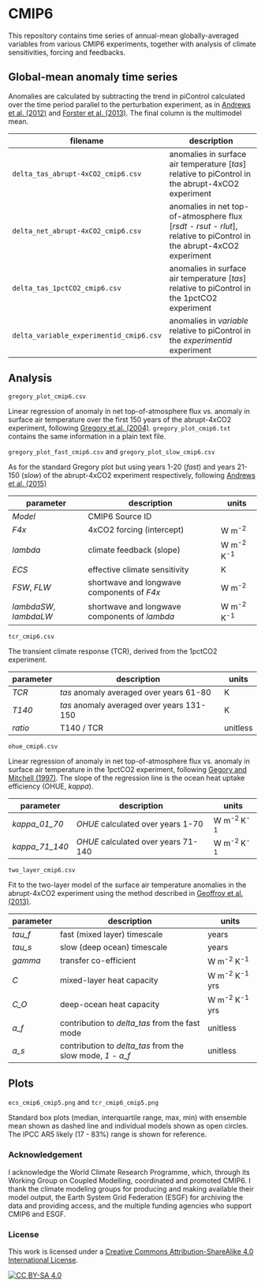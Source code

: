 # CMIP6

This repository contains time series of annual-mean globally-averaged variables from various CMIP6 experiments, together with analysis of climate sensitivities, forcing and feedbacks.

## Global-mean anomaly time series

Anomalies are calculated by subtracting the trend in piControl calculated over the time period parallel to the perturbation experiment, as in [Andrews et al. (2012)](https://agupubs.onlinelibrary.wiley.com/doi/10.1029/2012GL051607) and [Forster et al. (2013)](https://agupubs.onlinelibrary.wiley.com/doi/full/10.1002/jgrd.50174). The final column is the multimodel mean.

|filename|description|
|--|--|
|`delta_tas_abrupt-4xCO2_cmip6.csv` | anomalies in surface air temperature [*tas*] relative to piControl in the abrupt-4xCO2 experiment|
|`delta_net_abrupt-4xCO2_cmip6.csv` | anomalies in net top-of-atmosphere flux [*rsdt - rsut - rlut*], relative to piControl in the abrupt-4xCO2 experiment|
|`delta_tas_1pctCO2_cmip6.csv` | anomalies in surface air temperature [*tas*] relative to piControl in the 1pctCO2 experiment|
|`delta_variable_experimentid_cmip6.csv` | anomalies in *variable* relative to piControl in the *experimentid* experiment


## Analysis

`gregory_plot_cmip6.csv`

Linear regression of anomaly in net top-of-atmosphere flux vs. anomaly in surface air temperature over the first 150 years of the abrupt-4xCO2 experiment, following [Gregory et al. (2004)](https://agupubs.onlinelibrary.wiley.com/doi/10.1029/2003GL018747). `gregory_plot_cmip6.txt` contains the same information in a plain text file.

`gregory_plot_fast_cmip6.csv` and `gregory_plot_slow_cmip6.csv`

As for the standard Gregory plot but using years 1-20 (*fast*) and years 21-150 (*slow*) of the abrupt-4xCO2 experiment respectively, following [Andrews et al. (2015)](https://journals.ametsoc.org/doi/full/10.1175/JCLI-D-14-00545.1)

|parameter|description|units|
|--|--|--|
|*Model*|CMIP6 Source ID||
|*F4x*|4xCO2 forcing (intercept)|W m<sup>-2</sup>|
|*lambda*|climate feedback (slope)|W m<sup>-2 </sup>K<sup>-1</sup>|
|*ECS*|effective climate sensitivity|K|
|*FSW*, *FLW*|shortwave and longwave components of *F4x*|W m<sup>-2</sup>|
|*lambdaSW*, *lambdaLW*|shortwave and longwave components of *lambda*|W m<sup>-2 </sup>K<sup>-1</sup>|

`tcr_cmip6.csv`

The transient climate response (TCR), derived from the 1pctCO2 experiment.

|parameter|description|units|
|--|--|--|
|*TCR*|*tas* anomaly averaged over years 61-80|K|
|*T140*|*tas* anomaly averaged over years 131-150|K|
|*ratio*|T140 / TCR |unitless|


`ohue_cmip6.csv`

Linear regression of anomaly in net top-of-atmosphere flux vs. anomaly in surface air temperature in the 1pctCO2 experiment, following [Gegory and Mitchell (1997)](https://agupubs.onlinelibrary.wiley.com/doi/abs/10.1029/97GL01930). The slope of the regression line is the ocean heat uptake efficiency (OHUE, *kappa*).

|parameter|description|units|
|--|--|--|
|*kappa_01_70*|*OHUE* calculated over years 1-70|W m<sup>-2 </sup>K<sup>-1</sup>|
|*kappa_71_140*|*OHUE* calculated over years 71-140|W m<sup>-2 </sup>K<sup>-1</sup>|


`two_layer_cmip6.csv`

Fit to the two-layer model of the surface air temperature anomalies in the abrupt-4xCO2 experiment using the method described in [Geoffroy et al. (2013)](https://journals.ametsoc.org/doi/full/10.1175/JCLI-D-12-00195.1).


|parameter|description|units|
|--|--|--|
| *tau_f* | fast (mixed layer) timescale |years|
| *tau_s* | slow (deep ocean) timescale |years|
| *gamma* | transfer co-efficient |W m<sup>-2</sup> K<sup>-1</sup>|
| *C* | mixed-layer heat capacity | W m<sup>-2</sup> K<sup>-1</sup> yrs |
| *C_O* | deep-ocean heat capacity | W m<sup>-2</sup> K<sup>-1</sup> yrs |
| *a_f*|contribution to *delta_tas* from the fast mode |unitless|
| *a_s*|contribution to *delta_tas* from the slow mode, *1 - a_f* |unitless|


## Plots

`ecs_cmip6_cmip5.png` and `tcr_cmip6_cmip5.png`

Standard box plots (median, interquartile range, max, min) with ensemble mean shown as dashed line and individual models shown as open circles. The IPCC AR5 likely (17 - 83%) range is shown for reference.


### Acknowledgement

I acknowledge the World Climate Research Programme, which, through its Working Group on Coupled Modelling, coordinated and promoted CMIP6. I thank the climate modeling groups for producing and making available their model output, the Earth System Grid Federation (ESGF) for archiving the data and providing access, and the multiple funding agencies who support CMIP6 and ESGF.

### License

This work is licensed under a [Creative Commons Attribution-ShareAlike 4.0
International License][cc-by-sa].

[![CC BY-SA 4.0][cc-by-sa-image]][cc-by-sa]

[cc-by-sa]: http://creativecommons.org/licenses/by-sa/4.0/
[cc-by-sa-image]: https://licensebuttons.net/l/by-sa/4.0/88x31.png
[cc-by-sa-shield]: https://img.shields.io/badge/License-CC%20BY--SA%204.0-lightgrey.svg

